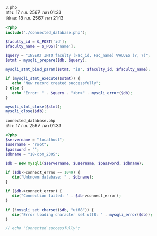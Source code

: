 `3.php`<br>
สร้าง: 17 ก.ย. 2567 เวลา 01:33<br>
อัปเดต: 18 ก.ย. 2567 เวลา 21:13<br>
```php
<?php
include("./connected_database.php");

$faculty_id = $_POST['id'];
$faculty_name = $_POST['name'];

$query = "INSERT INTO faculty (Fac_id, Fac_name) VALUES (?, ?)";
$stmt = mysqli_prepare($db, $query);

mysqli_stmt_bind_param($stmt, "is", $faculty_id, $faculty_name);

if (mysqli_stmt_execute($stmt)) {
   echo "New record created successfully";
} else {
   echo "Error: " . $query . "<br>" . mysqli_error($db);
}

mysqli_stmt_close($stmt);
mysqli_close($db);

```
`connected_database.php`<br>
สร้าง: 17 ก.ย. 2567 เวลา 01:33<br>
```php
<?php
$servername = "localhost";
$username = "root";
$password = "";
$dbname = "18-com_2305";

$db = new mysqli($servername, $username, $password, $dbname);

if ($db->connect_errno == 1049) {
   die("Unknown database: " . $dbname);
}

if ($db->connect_error) {
   die("Connection failed: " . $db->connect_error);
}

if (!mysqli_set_charset($db, "utf8")) {
   die("Error loading character set utf8: " . mysqli_error($db));
}

// echo "Connected successfully";

```
